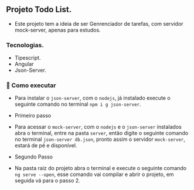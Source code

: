 ## Projeto Todo List.

- Este projeto tem a ideia de ser Genrenciador de tarefas, com servidor mock-server, apenas para estudos.

### Tecnologias.

- Tipescript.
- Angular
- Json-Server.

### 🚀 Como executar

- Para instalar o `json-server`, com o `nodejs`, já instalado execute o seguinte comando no terminal `npm i g json-server`.

- Primeiro passo

- Para acessar o `mock-server`, com o `nodejs` e o `json-server` instalados abra o terminal, entre na pasta `server`, então digite o seguinte comando no terminal `json-server db.json`, pronto assim o servidor `mock-server`, estará de pé e disponível.

- Segundo Passo

- Na pasta raiz do projeto abra o terminal e execute o seguinte comando `ng serve --open`, esse comando vai compilar e abrir o projeto, em seguida vá para o passo 2.
